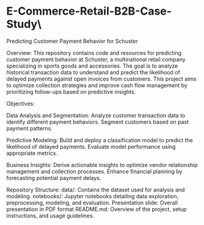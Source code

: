 # E-Commerce-Retail-B2B-Case-Study\

Predicting Customer Payment Behavior for Schuster

Overview:
This repository contains code and resources for predicting customer payment behavior at Schuster, a multinational retail company specializing in sports goods and accessories. The goal is to analyze historical transaction data to understand and predict the likelihood of delayed payments against open invoices from customers. This project aims to optimize collection strategies and improve cash flow management by prioritizing follow-ups based on predictive insights.

Objectives:

Data Analysis and Segmentation:
Analyze customer transaction data to identify different payment behaviors.
Segment customers based on past payment patterns.

Predictive Modeling:
Build and deploy a classification model to predict the likelihood of delayed payments.
Evaluate model performance using appropriate metrics.

Business Insights:
Derive actionable insights to optimize vendor relationship management and collection processes.
Enhance financial planning by forecasting potential payment delays.

Repository Structure:
data/: Contains the dataset used for analysis and modeling.
notebooks/: Jupyter notebooks detailing data exploration, preprocessing, modeling, and evaluation.
Presentation slide: Overall presentation in PDF format
README.md: Overview of the project, setup instructions, and usage guidelines.
